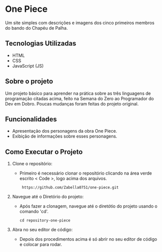 # One Piece
Um site simples com descrições e imagens dos cinco primeiros membros do bando do Chapéu de Palha.

## Tecnologias Utilizadas
- HTML
- CSS
- JavaScript (JS)
 
## Sobre o projeto
Um projeto básico para aprender na prática sobre as três linguagens de programação citadas acima, feito na Semana do Zero ao Programador do Dev em Dobro. Poucas mudanças foram feitas do projeto original.

## Funcionalidades
- Apresentação dos personagens da obra One Piece.
- Exibição de informações sobre esses personagens.

## Como Executar o Projeto
1. Clone o repositório:
   - Primeiro é necessário clonar o repositório clicando na área verde escrito < Code >, logo acima dos arquivos.
     
     ```
      https://github.com/Zabella0751/one-piece.git 
     ```
 
2. Navegue até o Diretório do projeto:
   - Após fazer a clonagem, navegue até o diretótio do projeto usando o comando 'cd'.

     ```
     cd repository-one-piece
     ```

3. Abra no seu editor de código:
   - Depois dos procedimentos acima é só abrir no seu editor de código e colocar para rodar.
